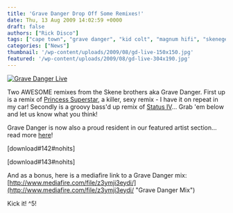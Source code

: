 ```yaml
---
title: 'Grave Danger Drop Off Some Remixes!'
date: Thu, 13 Aug 2009 14:02:59 +0000
draft: false
authors: ["Rick Disco"]
tags: ["cape town", "grave danger", "kid colt", "magnum hifi", "skenegenes!"]
categories: ["News"]
thumbnail: '/wp-content/uploads/2009/08/gd-live-150x150.jpg'
featured: '/wp-content/uploads/2009/08/gd-live-304x190.jpg'
---
```


[![Grave Danger Live](/wp-content/uploads/2009/08/gd-live.jpg "Grave Danger Live")](/wp-content/uploads/2009/08/gd-live.jpg)

Two AWESOME remixes from the Skene brothers aka Grave Danger. First up is a remix of [Princess Superstar](http://www.myspace.com/k7princess "Princess Superstar"), a killer, sexy remix - I have it on repeat in my car! Secondly is a groovy bass'd up remix of [Status IV](http://www.myspace.com/statusivnyc "Status IV")... Grab 'em below and let us know what you think!

Grave Danger is now also a proud resident in our featured artist section... read more [here](/artists/grave-danger/ "Grave Danger")!

\[download#142#nohits\]

\[download#143#nohits\]

And as a bonus, here is a mediafire link to a Grave Danger mix: [http://www.mediafire.com/file/z3ymji3eydi/](http://www.mediafire.com/file/z3ymji3eydi/ "Grave Danger Mix")

Kick it! ^5!